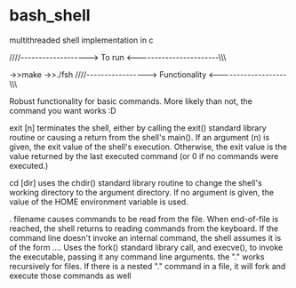 bash_shell
==========

multithreaded shell implementation in c

////-------------------> To run <-----------------------\\\\\

->>make
->>./fsh
////-----------------> Functionality <-------------------\\\\\

Robust functionality for basic commands. More likely than not, the command you want works :D

exit [n] terminates the shell, either by calling the exit() standard 
library routine or causing a return from the shell's main(). 
If an argument (n) is given, the exit value of 
the shell's execution. Otherwise, the exit value is the value 
returned by the last executed command (or 0 if no commands were executed.)


cd [dir] uses the chdir() standard library routine to change the shell's 
working directory to the argument directory. If no argument is given, 
the value of the HOME environment variable is used.


. filename causes commands to be read from the file. When end-of-file is 
reached, the shell returns to reading commands from the keyboard.
If the command line doesn't invoke an internal command, the shell assumes 
it is of the form <executable name> <arg0> <arg1> .... <argN>
Uses the fork() standard library call, and execve(), 
to invoke the executable, passing it any command line arguments.
the "." works recursively for files. If there is a nested "." command in a file,
it will fork and execute those commands as well
